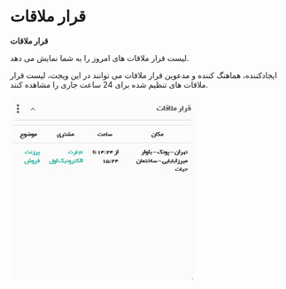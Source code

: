 # قرار ملاقات    

**قرار ملاقات** 

لیست قرار ملاقات های امروز را به شما نمایش می دهد.

ایجادکننده، هماهنگ کننده و مدعوین قرار ملاقات می توانند در این ویجت، لیست قرار ملاقات های تنظیم شده برای 24 ساعت جاری را مشاهده کنند.

![](Appoinment/Appoinment.jpg)
